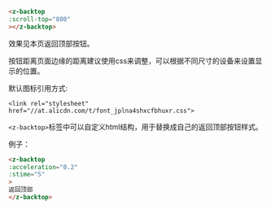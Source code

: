 <template>
  <div class="introduce-block">
    <z-backtop
    :scroll-top="800"
    ></z-backtop>
  </div>
</template>

```html
<z-backtop
:scroll-top="800"
></z-backtop>
```
效果见本页返回顶部按钮。

按钮距离页面边缘的距离建议使用css来调整，可以根据不同尺寸的设备来设置显示的位置。

默认图标引用方式:

`<link rel="stylesheet" href="//at.alicdn.com/t/font_jplna4shxcfbhuxr.css">`

`<z-backtop>`标签中可以自定义html结构，用于替换成自己的返回顶部按钮样式。

例子：

<template>
  <z-backtop
  class="example"
  :acceleration="0.2"
  :stime="5">
  返回顶部
  </z-backtop>
</template>

```html
<z-backtop
:acceleration="0.2"
:stime="5"
>
返回顶部
</z-backtop>
```

<template>
  <div class="introduce-block">
    <z-table
    :ths="['参数','类型','必填','默认值','说明']"
    :trs="[
            ['scrollTop','Number','否','0','页面滚动多少距离开始显示返回顶部按钮'],
            ['acceleration','Number','否','0.5','滚动的速度'],
            ['stime','Number','否','10','每次滚动的时间间隔']
          ]">
    </z-table>
  </div>
</template>

<script>
import zBacktop from 'src/components/BackTop'
import zTable from 'src/components/Table'

export default {
  components: {
    zBacktop,
    zTable
  }
}
</script>

<style>
.z-backtop-wrapper.show-top.example {
  position: static;
}
</style>
